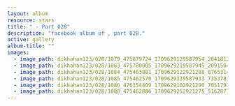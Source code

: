 ```yaml
---
layout: album
resource: stars
title: " - Part 028"
description: "facebook album of , part 028."
active: gallery
album-title: ""
images:
  - image_path: dikhahan123/028/1079_475879724_1709629129587954_2841812786901664608_n.jpg
  - image_path: dikhahan123/028/1083_475780005_1709629219587945_2091504988573195575_n.jpg
  - image_path: dikhahan123/028/1084_475463881_1709629122921288_876531453059704248_n.jpg
  - image_path: dikhahan123/028/1085_475462570_1709629339587933_7353781783886453274_n.jpg
  - image_path: dikhahan123/028/1086_476154409_1709629102921290_7051793738297735356_n.jpg
  - image_path: dikhahan123/028/1088_475462886_1709629252921275_5162877449017623751_n.jpg
---
```

